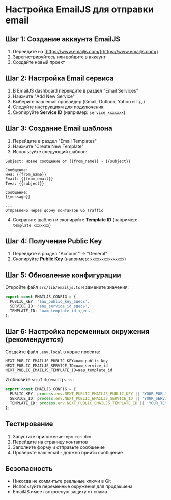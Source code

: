 # Настройка EmailJS для отправки email

## Шаг 1: Создание аккаунта EmailJS

1. Перейдите на [https://www.emailjs.com/](https://www.emailjs.com/)
2. Зарегистрируйтесь или войдите в аккаунт
3. Создайте новый проект

## Шаг 2: Настройка Email сервиса

1. В EmailJS dashboard перейдите в раздел "Email Services"
2. Нажмите "Add New Service"
3. Выберите ваш email провайдер (Gmail, Outlook, Yahoo и т.д.)
4. Следуйте инструкциям для подключения
5. Скопируйте **Service ID** (например: `service_xxxxxxx`)

## Шаг 3: Создание Email шаблона

1. Перейдите в раздел "Email Templates"
2. Нажмите "Create New Template"
3. Используйте следующий шаблон:

```
Subject: Новое сообщение от {{from_name}} - {{subject}}

Сообщение:
Имя: {{from_name}}
Email: {{from_email}}
Тема: {{subject}}

Сообщение:
{{message}}

---
Отправлено через форму контактов Go Traffic
```

4. Сохраните шаблон и скопируйте **Template ID** (например: `template_xxxxxxx`)

## Шаг 4: Получение Public Key

1. Перейдите в раздел "Account" → "General"
2. Скопируйте **Public Key** (например: `xxxxxxxxxxxxxxx`)

## Шаг 5: Обновление конфигурации

Откройте файл `src/lib/emailjs.ts` и замените значения:

```typescript
export const EMAILJS_CONFIG = {
  PUBLIC_KEY: 'ваш_public_key_здесь',
  SERVICE_ID: 'ваш_service_id_здесь',
  TEMPLATE_ID: 'ваш_template_id_здесь',
};
```

## Шаг 6: Настройка переменных окружения (рекомендуется)

Создайте файл `.env.local` в корне проекта:

```
NEXT_PUBLIC_EMAILJS_PUBLIC_KEY=ваш_public_key
NEXT_PUBLIC_EMAILJS_SERVICE_ID=ваш_service_id
NEXT_PUBLIC_EMAILJS_TEMPLATE_ID=ваш_template_id
```

И обновите `src/lib/emailjs.ts`:

```typescript
export const EMAILJS_CONFIG = {
  PUBLIC_KEY: process.env.NEXT_PUBLIC_EMAILJS_PUBLIC_KEY || 'YOUR_PUBLIC_KEY_HERE',
  SERVICE_ID: process.env.NEXT_PUBLIC_EMAILJS_SERVICE_ID || 'YOUR_SERVICE_ID_HERE',
  TEMPLATE_ID: process.env.NEXT_PUBLIC_EMAILJS_TEMPLATE_ID || 'YOUR_TEMPLATE_ID_HERE',
};
```

## Тестирование

1. Запустите приложение: `npm run dev`
2. Перейдите на страницу контактов
3. Заполните форму и отправьте сообщение
4. Проверьте ваш email - должно прийти сообщение

## Безопасность

- Никогда не коммитьте реальные ключи в Git
- Используйте переменные окружения для продакшена
- EmailJS имеет встроеную защиту от спама
